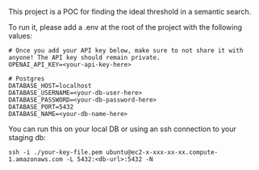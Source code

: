 This project is a POC for finding the ideal threshold in a semantic search.

To run it, please add a .env at the root of the project with the following values:

```shell
# Once you add your API key below, make sure to not share it with anyone! The API key should remain private.
OPENAI_API_KEY=<your-api-key-here>

# Postgres 
DATABASE_HOST=localhost
DATABASE_USERNAME=<your-db-user-here>
DATABASE_PASSWORD=<your-db-password-here>
DATABASE_PORT=5432
DATABASE_NAME=<your-db-name-here>
```

You can run this on your local DB or using an ssh connection to your staging db:
```shell
ssh -i ./your-key-file.pem ubuntu@ec2-x-xxx-xx-xx.compute-1.amazonaws.com -L 5432:<db-url>:5432 -N
```
